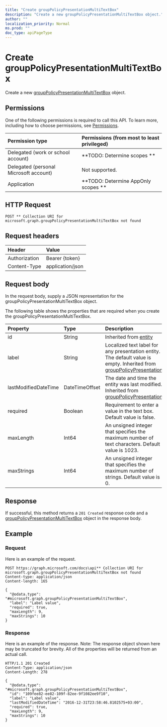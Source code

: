 ```yaml
---
title: "Create groupPolicyPresentationMultiTextBox"
description: "Create a new groupPolicyPresentationMultiTextBox object."
author: ""
localization_priority: Normal
ms.prod: ""
doc_type: apiPageType
---
```


# Create groupPolicyPresentationMultiTextBox

Create a new [groupPolicyPresentationMultiTextBox](../resources/grouppolicypresentationmultitextbox.md) object.

## Permissions
One of the following permissions is required to call this API. To learn more, including how to choose permissions, see [Permissions](/concepts/permissions-reference.md).

|Permission type|Permissions (from most to least privileged)|
|:---|:---|
|Delegated (work or school account)|**TODO: Determine scopes **|
|Delegated (personal Microsoft account)|Not supported.|
|Application|**TODO: Determine AppOnly scopes **|

## HTTP Request
<!-- {
  "blockType": "ignored"
}
-->
``` http
POST ** Collection URI for microsoft.graph.groupPolicyPresentationMultiTextBox not found
```

## Request headers
|Header|Value|
|:---|:---|
|Authorization|Bearer {token}|
|Content-Type|application/json|

## Request body
In the request body, supply a JSON representation for the groupPolicyPresentationMultiTextBox object.

The following table shows the properties that are required when you create the groupPolicyPresentationMultiTextBox.

|Property|Type|Description|
|:---|:---|:---|
|id|String| Inherited from [entity](../resources/entity.md)|
|label|String|Localized text label for any presentation entity. The default value is empty. Inherited from [groupPolicyPresentation](../resources/groupPolicyPresentation.md)|
|lastModifiedDateTime|DateTimeOffset|The date and time the entity was last modified. Inherited from [groupPolicyPresentation](../resources/groupPolicyPresentation.md)|
|required|Boolean|Requirement to enter a value in the text box. Default value is false.|
|maxLength|Int64|An unsigned integer that specifies the maximum number of text characters. Default value is 1023.|
|maxStrings|Int64|An unsigned integer that specifies the maximum number of strings. Default value is 0.|



## Response
If successful, this method returns a `201 Created` response code and a [groupPolicyPresentationMultiTextBox](../resources/grouppolicypresentationmultitextbox.md) object in the response body.

## Example

### Request
Here is an example of the request.
<!-- {
  "blockType": "request",
  "name": "create_grouppolicypresentationmultitextbox_from_"
}
-->
``` http
POST https://graph.microsoft.com/docs\api** Collection URI for microsoft.graph.groupPolicyPresentationMultiTextBox not found
Content-type: application/json
Content-length: 165

{
  "@odata.type": "#microsoft.graph.groupPolicyPresentationMultiTextBox",
  "label": "Label value",
  "required": true,
  "maxLength": 9,
  "maxStrings": 10
}
```

### Response
Here is an example of the response. Note: The response object shown here may be truncated for brevity. All of the properties will be returned from an actual call.
<!-- {
  "blockType": "response",
  "truncated": true,
  "@odata.type": "microsoft.graph.grouppolicypresentationmultitextbox"
}
-->
``` http
HTTP/1.1 201 Created
Content-Type: application/json
Content-Length: 278

{
  "@odata.type": "#microsoft.graph.groupPolicyPresentationMultiTextBox",
  "id": "109fee82-ee82-109f-82ee-9f1082ee9f10",
  "label": "Label value",
  "lastModifiedDateTime": "2016-12-31T23:58:46.8102575+03:00",
  "required": true,
  "maxLength": 9,
  "maxStrings": 10
}
```

